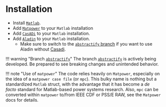 # Installation

- Install [`Matlab`](https://www.mathworks.com).
- Add [`Matpower`](https://matpower.org/) to your `Matlab` installation
- Add [`CasADi`](https://web.casadi.org/get/) to your `Matlab` installation. 
- Add [`Aladin`](https://github.com/alexe15/ALADIN.m) to your `Matlab` installation.
    - Make sure to switch to the [`abstractify` branch](https://github.com/alexe15/ALADIN.m/tree/abstractify) if you want to use Aladin without [Casadi](https://web.casadi.org/docs/).

!!! warning "Branch [`abstractify`](https://github.com/alexe15/ALADIN.m/tree/abstractify)"
    The branch [`abstractify`](https://github.com/alexe15/ALADIN.m/tree/abstractify) is actively being developed.
    Be prepared to see breaking changes and unintended behavior.

!!! note "Use of `matpower`"
    The code relies heavily on `Matpower`, especially on the idea of a `matpower case file` (or `mpc`).
    This bulky name is nothing but a standardized `Matlab` struct, with the advantage that it has become a *de facto* standard for Matlab-based power systems research.
    Also, `mpc` can be converted within `matpower` to/from IEEE CDF or PSS/E RAW, see the `Matpower` docs for details.

